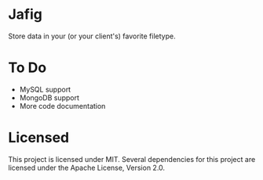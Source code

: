 # Jafig

Store data in your (or your client's) favorite filetype.

# To Do

- MySQL support
- MongoDB support
- More code documentation

# Licensed
This project is licensed under MIT. Several dependencies for this project are licensed under the Apache License, Version 2.0.
